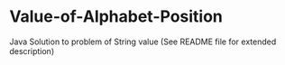 # Value-of-Alphabet-Position
Java Solution to problem of String value (See README file for extended description)

